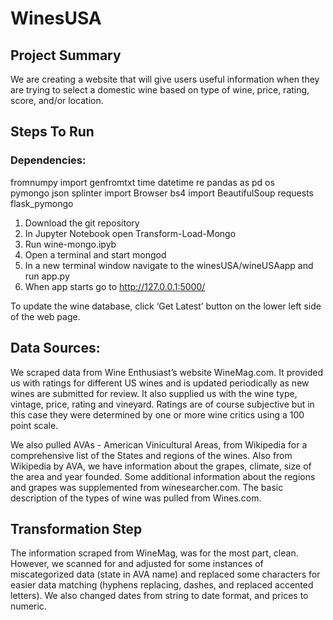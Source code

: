 # WinesUSA

## Project Summary



We are creating a website that will give users useful information when they are trying to select a domestic wine based on type of wine, price, rating, score, and/or location.

## Steps To Run 

### Dependencies:
  fromnumpy import genfromtxt
  time
  datetime 
  re
  pandas as pd 
  os  
  pymongo
  json
  splinter import Browser
  bs4 import BeautifulSoup
  requests
  flask_pymongo


1.	Download the git repository
2.	In Jupyter Notebook open Transform-Load-Mongo
3.	Run wine-mongo.ipyb
4.	Open a terminal and start mongod
5.	In a new terminal window navigate to the winesUSA/wineUSAapp and run app.py
6.	When app starts go to http://127.0.0.1:5000/

To update the wine database, click ‘Get Latest’ button on the lower left side of the web page.

## Data Sources:

We scraped data from Wine Enthusiast’s website WineMag.com.  It provided us with ratings for different US wines and is updated periodically as new wines are submitted for review.  It also supplied us with the wine type, vintage, price, rating and vineyard. Ratings are of course subjective but in this case they were determined by one or more wine critics using a 100 point scale. 

We also pulled AVAs - American Vinicultural Areas, from Wikipedia for a comprehensive list of the States and regions of the wines. Also from Wikipedia by AVA, we have information about the grapes, climate, size of the area and year founded. Some additional information about the regions and grapes was supplemented from winesearcher.com. The basic description of the types of wine was pulled from Wines.com. 

## Transformation Step

The information scraped from WineMag, was for the most part, clean.  However, we scanned for and adjusted for some instances of miscategorized data (state in AVA name) and replaced some characters for easier data matching (hyphens replacing, dashes, and replaced accented letters). We also changed dates from string to date format, and prices to numeric.

